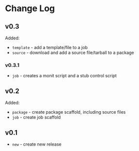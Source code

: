 # Change Log

## v0.3

Added:

* `template` - add a template/file to a job
* `source` - download and add a source file/tarball to a package

### v0.3.1

* `job` - creates a monit script and a stub control script

## v0.2

Added:

* `package` - create package scaffold, including source files
* `job` - create job scaffold

## v0.1

* `new` - create new release